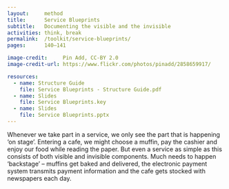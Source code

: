 ```yaml
---
layout:     method
title:      Service Blueprints
subtitle:   Documenting the visible and the invisible
activities: think, break
permalink:  /toolkit/service-blueprints/
pages:      140–141

image-credit:     Pin Add, CC-BY 2.0
image-credit-url: https://www.flickr.com/photos/pinadd/2858659917/

resources:
  - name: Structure Guide
    file: Service Blueprints - Structure Guide.pdf
  - name: Slides
    file: Service Blueprints.key
  - name: Slides
    file: Service Blueprints.pptx
---
```


Whenever we take part in a service, we only see the part that is happening ‘on stage’. Entering a cafe, we might choose a muffin, pay the cashier and enjoy our food while reading the paper. But even a service as simple as this consists of both visible and invisible components. Much needs to happen ‘backstage’ – muffins get baked and delivered, the electronic payment system transmits payment information and the cafe gets stocked with newspapers each day.